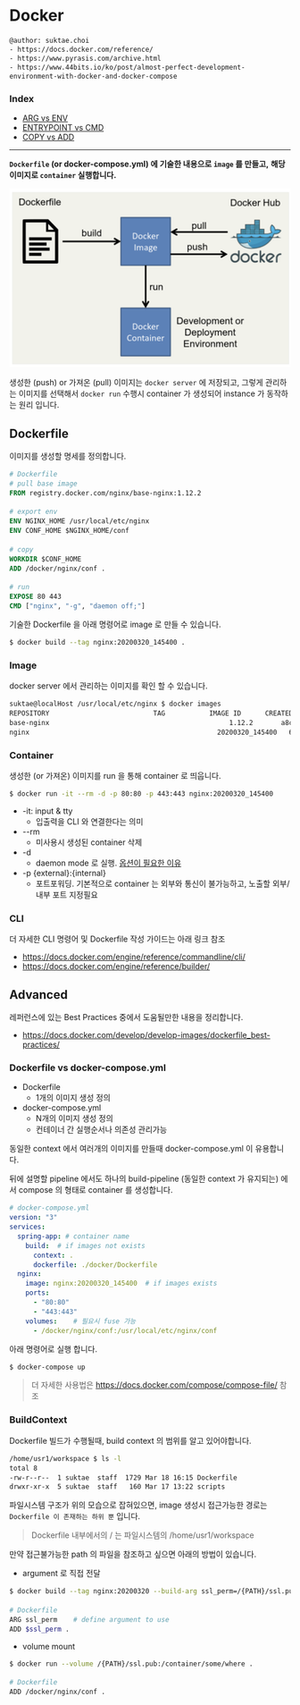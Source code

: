 # Docker

```
@author: suktae.choi
- https://docs.docker.com/reference/
- https://www.pyrasis.com/archive.html
- https://www.44bits.io/ko/post/almost-perfect-development-environment-with-docker-and-docker-compose
```

### Index

- [ARG vs ENV](arg-env)
- [ENTRYPOINT vs CMD](entrypoint-cmd)
- [COPY vs ADD](copy-add)

***

**`Dockerfile` (or docker-compose.yml) 에 기술한 내용으로 `image` 를 만들고,** 
**해당 이미지로 `container` 실행합니다.**

<img src='images/1.png'>

생성한 (push) or 가져온 (pull) 이미지는 `docker server` 에 저장되고, 그렇게 관리하는 이미지를 선택해서 `docker run` 수행시 container 가 생성되어 instance 가 동작하는 원리 입니다.

## Dockerfile

이미지를 생성할 명세를 정의합니다.

```dockerfile
# Dockerfile
# pull base image
FROM registry.docker.com/nginx/base-nginx:1.12.2

# export env
ENV NGINX_HOME /usr/local/etc/nginx
ENV CONF_HOME $NGINX_HOME/conf

# copy
WORKDIR $CONF_HOME
ADD /docker/nginx/conf .

# run
EXPOSE 80 443
CMD ["nginx", "-g", "daemon off;"]
```

기술한 Dockerfile 을 아래 명령어로 image 로 만들 수 있습니다.

```bash
$ docker build --tag nginx:20200320_145400 .
```

### Image

docker server 에서 관리하는 이미지를 확인 할 수 있습니다.

```bash
suktae@localHost /usr/local/etc/nginx $ docker images
REPOSITORY                          TAG           IMAGE ID      CREATED        SIZE
base-nginx											   1.12.2       a8c3d87a58e7   2 days ago      831MB
nginx											    20200320_145400   65d59f58cbsb   2 days ago      833MB
```

### Container

생성한 (or 가져온) 이미지를 run 을 통해 container 로 띄웁니다.

```bash
$ docker run -it --rm -d -p 80:80 -p 443:443 nginx:20200320_145400
```

- -it: input & tty
  - 입출력을 CLI 와 연결한다는 의미
- --rm
  - 미사용시 생성된 container 삭제
- -d
  - daemon mode 로 실행. [옵션이 필요한 이유](https://roseline124.github.io/kuberdocker/2019/07/24/docker-study05.html)
- -p {external}:{internal}
  - 포트포워딩. 기본적으로 container 는 외부와 통신이 불가능하고, 노출할 외부/내부 포트 지정필요

### CLI

더 자세한 CLI 명령어 및 Dockerfile 작성 가이드는 아래 링크 참조

- https://docs.docker.com/engine/reference/commandline/cli/
- https://docs.docker.com/engine/reference/builder/

## Advanced

레퍼런스에 있는 Best Practices 중에서 도움될만한 내용을 정리합니다.

- https://docs.docker.com/develop/develop-images/dockerfile_best-practices/

### Dockerfile vs docker-compose.yml

- Dockerfile
  - 1개의 이미지 생성 정의
- docker-compose.yml
  - N개의 이미지 생성 정의
  - 컨테이너 간 실행순서나 의존성 관리가능

동일한 context 에서 여러개의 이미지를 만들때 docker-compose.yml 이 유용합니다. 

뒤에 설명할 pipeline 에서도 하나의 build-pipeline (동일한 context 가 유지되는) 에서 compose 의 형태로 container 를 생성합니다.

```yaml
# docker-compose.yml
version: "3"
services:
  spring-app: # container name
    build:  # if images not exists
      context: .
      dockerfile: ./docker/Dockerfile
  nginx:
    image: nginx:20200320_145400  # if images exists
    ports:
      - "80:80"
      - "443:443"
    volumes:	# 필요시 fuse 가능
      - /docker/nginx/conf:/usr/local/etc/nginx/conf
```

아래 명령어로 실행 합니다.

```bash
$ docker-compose up
```

> 더 자세한 사용법은 https://docs.docker.com/compose/compose-file/ 참조

### BuildContext

Dockerfile 빌드가 수행될때, build context 의 범위를 알고 있어야합니다.

```bash
/home/usr1/workspace $ ls -l
total 8
-rw-r--r--  1 suktae  staff  1729 Mar 18 16:15 Dockerfile
drwxr-xr-x  5 suktae  staff   160 Mar 17 13:22 scripts
```

파일시스템 구조가 위의 모습으로 잡혀있으면, image 생성시 접근가능한 경로는 `Dockerfile 이 존재하는 하위 뿐` 입니다.

> Dockerfile 내부에서의 / 는 파일시스템의 /home/usr1/workspace

만약 접근불가능한 path 의 파일을 참조하고 싶으면 아래의 방법이 있습니다.

- argument 로 직접 전달

```bash
$ docker build --tag nginx:20200320 --build-arg ssl_perm=/{PATH}/ssl.pub

# Dockerfile
ARG ssl_perm	# define argument to use
ADD $ssl_perm . 
```

- volume mount

```bash
$ docker run --volume /{PATH}/ssl.pub:/container/some/where .

# Dockerfile
ADD /docker/nginx/conf .
```



